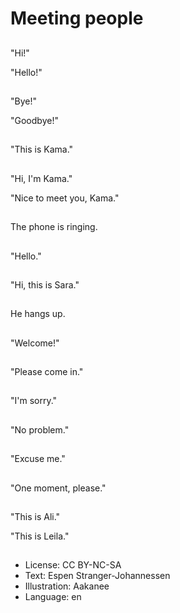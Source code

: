 # Meeting people

##
"Hi!"

"Hello!"

##
"Bye!"

"Goodbye!"

##
"This is Kama."

##
"Hi, I'm Kama."

"Nice to meet you, Kama."

##
The phone is ringing.

##
"Hello."

##
"Hi, this is Sara."

##
He hangs up.

##
"Welcome!"

##
"Please come in."

##
"I'm sorry."

##
"No problem."

##
"Excuse me."

##
"One moment, please."

##
"This is Ali."

"This is Leila."

##
* License: CC BY-NC-SA
* Text: Espen Stranger-Johannessen
* Illustration: Aakanee
* Language: en
